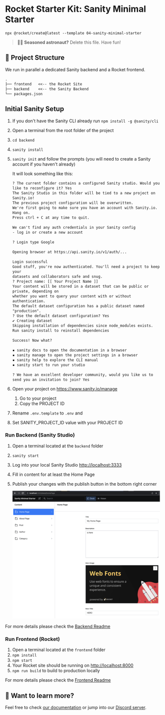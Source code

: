# Rocket Starter Kit: Sanity Minimal Starter

```
npx @rocket/create@latest --template 04-sanity-minimal-starter
```

> 🧑‍🚀 **Seasoned astronaut?** Delete this file. Have fun!

## 🚀 Project Structure

We run in parallel a dedicated Sanity backend and a Rocket frontend.

```
.
├── frontend   <<-- the Rocket Site
├── backend    <<-- the Sanity Backend
└── packages.json
```

## Initial Sanity Setup

1. If you don't have the Sanity CLI already run `npm install -g @sanity/cli`
2. Open a terminal from the root folder of the project
3. `cd backend`
4. `sanity install`
5. `sanity init` and follow the prompts (you will need to create a Sanity account if you haven't already)

   It will look something like this:

   ```
   ? The current folder contains a configured Sanity studio. Would you like to reconfigure it? Yes
   The Sanity Studio in this folder will be tied to a new project on Sanity.io!
   The previous project configuration will be overwritten.
   We're first going to make sure you have an account with Sanity.io. Hang on.
   Press ctrl + C at any time to quit.

   We can't find any auth credentials in your Sanity config
   - log in or create a new account

   ? Login type Google

   Opening browser at https://api.sanity.io/v1/auth/...

   Login successful
   Good stuff, you're now authenticated. You'll need a project to keep your
   datasets and collaborators safe and snug.
   ? Project name: [[ Your Project Name ]]
   Your content will be stored in a dataset that can be public or private, depending on
   whether you want to query your content with or without authentication.
   The default dataset configuration has a public dataset named "production".
   ? Use the default dataset configuration? Yes
   ✔ Creating dataset
   Skipping installation of dependencies since node_modules exists.
   Run sanity install to reinstall dependencies

   Success! Now what?

   ▪ sanity docs to open the documentation in a browser
   ▪ sanity manage to open the project settings in a browser
   ▪ sanity help to explore the CLI manual
   ▪ sanity start to run your studio

   ? We have an excellent developer community, would you like us to send you an invitation to join? Yes
   ```

6. Open your project on https://www.sanity.io/manage
   1. Go to your project
   2. Copy the PROJECT ID
7. Rename `.env.template` to `.env` and
8. Set SANITY_PROJECT_ID value with your PROJECT ID

### Run Backend (Sanity Studio)

1. Open a terminal located at the `backend` folder
2. `sanity start`
3. Log into your local Sanity Studio [http://localhost:3333](http://localhost:3333)
4. Fill in content for at least the Home Page
5. Publish your changes with the publish button in the bottom right corner

   ![Fill in Home Page](./assets/HomePage.png)

For more details please check the [Backend Readme](./backend/README.md)

### Run Frontend (Rocket)

1.  Open a terminal located at the `frontend` folder
2.  `npm install`
3.  `npm start`
4.  Your Rocket site should be running on [http://localhost:8000](http://localhost:8000)
5.  `npm run build` to build to production locally

For more details please check the [Frontend Readme](./frontend/README.md)

## 👀 Want to learn more?

Feel free to check [our documentation](https://rocket.modern-web.dev) or jump into our [Discord server](https://rocket.modern-web.dev/chat).
